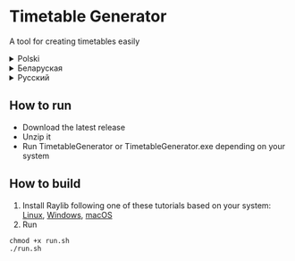 # Timetable Generator

A tool for creating timetables easily

<details>
<summary>Polski</summary>

# Generator Planów Lekcji

Narzędzie do łatwego tworzenia planów lekcji

## Jak uruchomić

- Pobierz najnowszą wersję
- Rozpakuj plik
- Uruchom `TimetableGenerator` lub `TimetableGenerator.exe` w zależności od systemu

## Jak zbudować

1. Zainstaluj Raylib korzystając z jednego z tych poradników w zależności od systemu: [Linux](https://github.com/raysan5/raylib/wiki/Working-on-GNU-Linux), [Windows](https://github.com/raysan5/raylib/wiki/Working-on-Windows), [macOS](https://github.com/raysan5/raylib/wiki/Working-on-macOS)
1. Uruchom:
```
chmod +x run.sh
./run.sh
```

</details>

<details>
<summary>Беларуская</summary>

# Генератар Раскладу

Інструмент для лёгкага стварэння раскладаў

## Як запусціць

- Спампуйце апошнюю версію
- Распакуйце архіў
- Запусціце `TimetableGenerator` або `TimetableGenerator.exe` у залежнасці ад вашай сістэмы

## Як сабраць

1. Усталюйце Raylib, выкарыстоўваючы адзін з гэтых дапаможнікаў у залежнасці ад вашай сістэмы: [Linux](https://github.com/raysan5/raylib/wiki/Working-on-GNU-Linux), [Windows](https://github.com/raysan5/raylib/wiki/Working-on-Windows), [macOS](https://github.com/raysan5/raylib/wiki/Working-on-macOS)
1. Выканайце:
```
chmod +x run.sh
./run.sh
```

</details>

<details>
<summary>Русский</summary>

# Генератор Расписания

Инструмент для простого создания расписаний

## Как запустить

- Скачайте последнюю версию
- Распакуйте архив
- Запустите `TimetableGenerator` или `TimetableGenerator.exe` в зависимости от вашей системы

## Как собрать

1. Установите Raylib, следуя одному из этих руководств в зависимости от вашей системы: [Linux](https://github.com/raysan5/raylib/wiki/Working-on-GNU-Linux), [Windows](https://github.com/raysan5/raylib/wiki/Working-on-Windows), [macOS](https://github.com/raysan5/raylib/wiki/Working-on-macOS)
1. Выполните:
```
chmod +x run.sh
./run.sh
```

</details>

## How to run

- Download the latest release
- Unzip it
- Run TimetableGenerator or TimetableGenerator.exe depending on your system

## How to build

1. Install Raylib following one of these tutorials based on your system: [Linux](https://github.com/raysan5/raylib/wiki/Working-on-GNU-Linux), [Windows](https://github.com/raysan5/raylib/wiki/Working-on-Windows), [macOS](https://github.com/raysan5/raylib/wiki/Working-on-macOS)
1. Run
```
chmod +x run.sh
./run.sh
```
